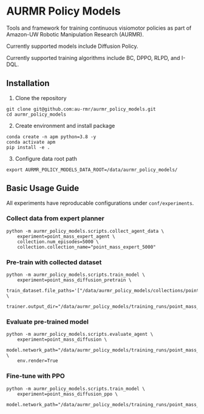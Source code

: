 # AURMR Policy Models

Tools and framework for training continuous visiomotor policies as part of Amazon-UW Robotic Manipulation Research (AURMR).

Currently supported models include Diffusion Policy.

Currently supported training algorithms include BC, DPPO, RLPD, and I-DQL.

## Installation

1. Clone the repository
```
git clone git@github.com:au-rmr/aurmr_policy_models.git
cd aurmr_policy_models
```

2. Create environment and install package
```
conda create -n apm python=3.8 -y
conda activate apm
pip install -e .
```

3. Configure data root path
```
export AURMR_POLICY_MODELS_DATA_ROOT=/data/aurmr_policy_models/
```

## Basic Usage Guide

All experiments have reproducable configurations under `conf/experiments`.

### Collect data from expert planner

```
python -m aurmr_policy_models.scripts.collect_agent_data \
    experiment=point_mass_expert_agent \
    collection.num_episodes=5000 \
    collection.collection_name="point_mass_expert_5000"
```

### Pre-train with collected dataset

```
python -m aurmr_policy_models.scripts.train_model \
    experiment=point_mass_diffusion_pretrain \
    train_dataset.file_paths='["/data/aurmr_policy_models/collections/point_mass_expert_5000.hdf5"]' \
    trainer.output_dir="/data/aurmr_policy_models/training_runs/point_mass_iter0_expert5k/"
```

### Evaluate pre-trained model
```
python -m aurmr_policy_models.scripts.evaluate_agent \
    experiment=point_mass_diffusion \
    model.network_path="/data/aurmr_policy_models/training_runs/point_mass_iter0_expert5k/final_model.pt" \
    env.render=True
```

### Fine-tune with PPO

```
python -m aurmr_policy_models.scripts.train_model \
    experiment=point_mass_diffusion_ppo \
    model.network_path="/data/aurmr_policy_models/training_runs/point_mass_iter0_expert10k/final_model.pt"
```